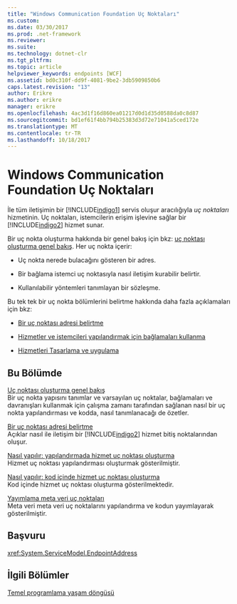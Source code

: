 ```yaml
---
title: "Windows Communication Foundation Uç Noktaları"
ms.custom: 
ms.date: 03/30/2017
ms.prod: .net-framework
ms.reviewer: 
ms.suite: 
ms.technology: dotnet-clr
ms.tgt_pltfrm: 
ms.topic: article
helpviewer_keywords: endpoints [WCF]
ms.assetid: bd0c310f-dd9f-4081-9be2-3db5909850b6
caps.latest.revision: "13"
author: Erikre
ms.author: erikre
manager: erikre
ms.openlocfilehash: 4ac3d1f16d860ea01217d0d1d35d0588da0c8d87
ms.sourcegitcommit: bd1ef61f4bb794b25383d3d72e71041a5ced172e
ms.translationtype: MT
ms.contentlocale: tr-TR
ms.lasthandoff: 10/18/2017
---
```

# <a name="windows-communication-foundation-endpoints"></a>Windows Communication Foundation Uç Noktaları
İle tüm iletişimin bir [!INCLUDE[indigo1](../../../includes/indigo1-md.md)] servis oluşur aracılığıyla *uç noktaları* hizmetinin. Uç noktaları, istemcilerin erişim işlevine sağlar bir [!INCLUDE[indigo2](../../../includes/indigo2-md.md)] hizmet sunar.  
  
 Bir uç nokta oluşturma hakkında bir genel bakış için bkz: [uç noktası oluşturma genel bakış](../../../docs/framework/wcf/endpoint-creation-overview.md). Her uç nokta içerir:  
  
-   Uç nokta nerede bulacağını gösteren bir adres.  
  
-   Bir bağlama istemci uç noktasıyla nasıl iletişim kurabilir belirtir.  
  
-   Kullanılabilir yöntemleri tanımlayan bir sözleşme.  
  
 Bu tek tek bir uç nokta bölümlerini belirtme hakkında daha fazla açıklamaları için bkz:  
  
-   [Bir uç noktası adresi belirtme](../../../docs/framework/wcf/specifying-an-endpoint-address.md)  
  
-   [Hizmetler ve istemcileri yapılandırmak için bağlamaları kullanma](../../../docs/framework/wcf/using-bindings-to-configure-services-and-clients.md)  
  
-   [Hizmetleri Tasarlama ve uygulama](../../../docs/framework/wcf/designing-and-implementing-services.md)  
  
## <a name="in-this-section"></a>Bu Bölümde  
 [Uç noktası oluşturma genel bakış](../../../docs/framework/wcf/endpoint-creation-overview.md)  
 Bir uç nokta yapısını tanımlar ve varsayılan uç noktalar, bağlamaları ve davranışları kullanmak için çalışma zamanı tarafından sağlanan nasıl bir uç nokta yapılandırması ve kodda, nasıl tanımlanacağı de özetler.  
  
 [Bir uç noktası adresi belirtme](../../../docs/framework/wcf/specifying-an-endpoint-address.md)  
 Açıklar nasıl ile iletişim bir [!INCLUDE[indigo2](../../../includes/indigo2-md.md)] hizmet bitiş noktalarından oluşur.  
  
 [Nasıl yapılır: yapılandırmada hizmet uç noktası oluşturma](../../../docs/framework/wcf/feature-details/how-to-create-a-service-endpoint-in-configuration.md)  
 Hizmet uç noktası yapılandırması oluşturmak gösterilmiştir.  
  
 [Nasıl yapılır: kod içinde hizmet uç noktası oluşturma](../../../docs/framework/wcf/feature-details/how-to-create-a-service-endpoint-in-code.md)  
 Kod içinde hizmet uç noktası oluşturma gösterilmektedir.  
  
 [Yayımlama meta veri uç noktaları](../../../docs/framework/wcf/publishing-metadata-endpoints.md)  
 Meta veri meta veri uç noktalarını yapılandırma ve kodun yayımlayarak gösterilmiştir.  
  
## <a name="reference"></a>Başvuru  
 <xref:System.ServiceModel.EndpointAddress>  
  
## <a name="related-sections"></a>İlgili Bölümler  
 [Temel programlama yaşam döngüsü](../../../docs/framework/wcf/basic-programming-lifecycle.md)

